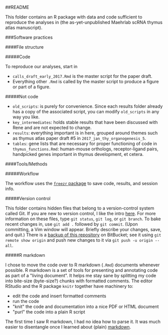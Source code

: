 ##README

This folder contains an R package with data and code sufficient to reproduce the analyses in (the as-yet-unpublished Maehrlab scRNA thymus atlas manuscript).

###Software practices

####File structure

#####Code 

To reproduce our analyses, start in 

- `calls_draft_early_2017.Rmd` is the master script for the paper draft.
- Everything other `.Rmd` is called by the master script to produce a figure or part of a figure.

#####Not code

- `old_scripts`: is purely for convenience. Since each results folder already has a copy of the associated script, you can modify `old_scripts` in any way you like.
- `key_intermediates`: holds stable results that have been discussed with Rene and are not expected to change. 
- `results`: everything important is in here, grouped around themes such as thymus atlas paper draft #5 in `2017_jan_thy_organogenesis_5`. 
- `tables`: gene lists that are necessary for proper functioning of code in `thymus_functions.Rmd`: human-mouse orthologs, receptor-ligand pairs, handpicked genes important in thymus development, et cetera.


####Tools/Methods

#####Workflow

The workflow uses the [`freezr` package](https://github.com/ekernf01/freezr) to save code, results, and session info.

#####Version control

This folder contains hidden files that belong to a version-control system called Git. If you are new to version control, I like the intro [here](https://betterexplained.com/articles/a-visual-guide-to-version-control/). For more information on these files, type `git status`, `git log`, or `git branch`. To bake recent changes in, use `git add .` followed by `git commit`. (Upon committing, a Vim window will appear. Briefly describe your changes, save, and quit.) There is a [backup of this repository](https://bitbucket.org/maehrlab/scrna) on BitBucket; see it using `git remote show origin` and push new changes to it via `git push -u origin --all`.

#####R markdown

I chose to move the code over to R markdown (`.Rmd`) documents whenever possible. R markdown is a set of tools for presenting and annotating code as part of a "living document". It helps me stay sane by splitting my code into bite-size (byte-size?) chunks with formatted comments. The editor RStudio and the R package `knitr` together have machinery to:

- edit the code and insert formatted comments
- run the code
- "knit" the code and documentation into a nice PDF or HTML document
- "purl" the code into a plain R script

The first time I saw R markdown, I had no idea how to parse it. It was much easier to disentangle once I learned about (plain) [markdown](https://daringfireball.net/projects/markdown/). 